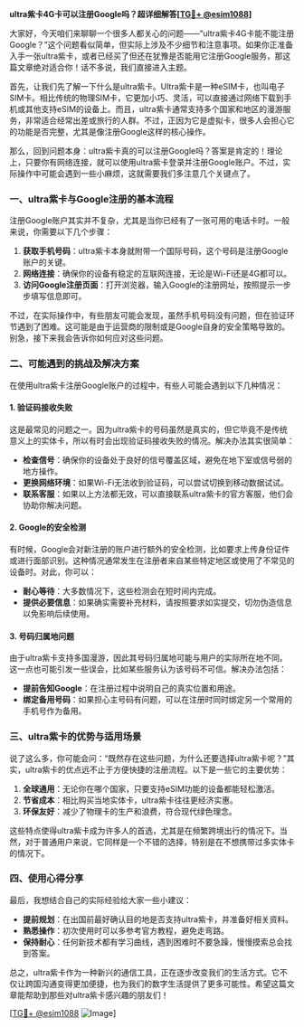 **ultra紫卡4G卡可以注册Google吗？超详细解答[[TG💪+ @esim1088](https://t.me/s/esim1088)]**

大家好，今天咱们来聊聊一个很多人都关心的问题——“ultra紫卡4G卡能不能注册Google？”这个问题看似简单，但实际上涉及不少细节和注意事项。如果你正准备入手一张ultra紫卡，或者已经买了但还在犹豫是否能用它注册Google服务，那这篇文章绝对适合你！话不多说，我们直接进入主题。

首先，让我们先了解一下什么是ultra紫卡。Ultra紫卡是一种eSIM卡，也叫电子SIM卡。相比传统的物理SIM卡，它更加小巧、灵活，可以直接通过网络下载到手机或其他支持eSIM的设备上。而且，ultra紫卡通常支持多个国家和地区的漫游服务，非常适合经常出差或旅行的人群。不过，正因为它是虚拟卡，很多人会担心它的功能是否完整，尤其是像注册Google这样的核心操作。

那么，回到问题本身：ultra紫卡真的可以注册Google吗？答案是肯定的！理论上，只要你有网络连接，就可以使用ultra紫卡登录并注册Google账户。不过，实际操作中可能会遇到一些小麻烦，这就需要我们多注意几个关键点了。

### 一、ultra紫卡与Google注册的基本流程

注册Google账户其实并不复杂，尤其是当你已经有了一张可用的电话卡时。一般来说，你需要以下几个步骤：

1. **获取手机号码**：ultra紫卡本身就附带一个国际号码，这个号码是注册Google账户的关键。
2. **网络连接**：确保你的设备有稳定的互联网连接，无论是Wi-Fi还是4G都可以。
3. **访问Google注册页面**：打开浏览器，输入Google的注册网址，按照提示一步步填写信息即可。

不过，在实际操作中，有些朋友可能会发现，虽然手机号码没有问题，但在验证环节遇到了困难。这可能是由于运营商的限制或是Google自身的安全策略导致的。别急，接下来我会告诉你如何应对这些问题。

### 二、可能遇到的挑战及解决方案

在使用ultra紫卡注册Google账户的过程中，有些人可能会遇到以下几种情况：

#### 1. 验证码接收失败

这是最常见的问题之一。因为ultra紫卡的号码虽然是真实的，但它毕竟不是传统意义上的实体卡，所以有时会出现验证码接收失败的情况。解决办法其实很简单：

- **检查信号**：确保你的设备处于良好的信号覆盖区域，避免在地下室或信号弱的地方操作。
- **更换网络环境**：如果Wi-Fi无法收到验证码，可以尝试切换到移动数据试试。
- **联系客服**：如果以上方法都无效，可以直接联系ultra紫卡的官方客服，他们会协助你解决问题。

#### 2. Google的安全检测

有时候，Google会对新注册的账户进行额外的安全检测，比如要求上传身份证件或进行面部识别。这种情况通常发生在注册者来自某些特定地区或使用了不常见的设备时。对此，你可以：

- **耐心等待**：大多数情况下，这些检测会在短时间内完成。
- **提供必要信息**：如果确实需要补充材料，请按照要求如实提交，切勿伪造信息以免影响后续使用。

#### 3. 号码归属地问题

由于ultra紫卡支持多国漫游，因此其号码归属地可能与用户的实际所在地不同。这一点也可能引发一些误会，比如某些服务认为该号码不可信。解决办法包括：

- **提前告知Google**：在注册过程中说明自己的真实位置和用途。
- **绑定备用号码**：如果担心主号码有问题，可以在注册时同时绑定另一个常用的手机号作为备用。

### 三、ultra紫卡的优势与适用场景

说了这么多，你可能会问：“既然存在这些问题，为什么还要选择ultra紫卡呢？”其实，ultra紫卡的优点远不止于方便快捷的注册流程。以下是一些它的主要优势：

1. **全球通用**：无论你在哪个国家，只要支持eSIM功能的设备都能轻松激活。
2. **节省成本**：相比购买当地实体卡，ultra紫卡往往更经济实惠。
3. **环保友好**：减少了物理卡的生产和浪费，符合现代绿色理念。

这些特点使得ultra紫卡成为许多人的首选，尤其是在频繁跨境出行的情况下。当然，对于普通用户来说，它同样是一个不错的选择，特别是在不想携带过多实体卡的情况下。

### 四、使用心得分享

最后，我想结合自己的实际经验给大家一些小建议：

- **提前规划**：在出国前最好确认目的地是否支持ultra紫卡，并准备好相关资料。
- **熟悉操作**：初次使用时可以多参考官方教程，避免走弯路。
- **保持耐心**：任何新技术都有学习曲线，遇到困难时不要急躁，慢慢摸索总会找到答案。

总之，ultra紫卡作为一种新兴的通信工具，正在逐步改变我们的生活方式。它不仅让跨国沟通变得更加便捷，也为我们的数字生活提供了更多可能性。希望这篇文章能帮助到那些对ultra紫卡感兴趣的朋友们！

[[TG💪+ @esim1088](https://t.me/s/esim1088) ![Image](https://i.postimg.cc/4NQfJmqS/Snipaste-2025-05-13-00-14-12.png)]